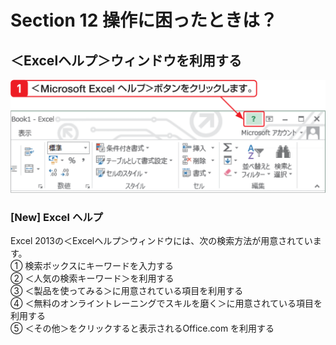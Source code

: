# Section 12 操作に困ったときは？

## ＜Excelヘルプ＞ウィンドウを利用する

![](001.png)

### [New] Excel ヘルプ

Excel 2013の＜Excelヘルプ＞ウィンドウには、次の検索方法が用意されています。  
&#9312; 検索ボックスにキーワードを入力する  
&#9313; ＜人気の検索キーワード＞を利用する  
&#9314; ＜製品を使ってみる＞に用意されている項目を利用する  
&#9315; ＜無料のオンライントレーニングでスキルを磨く＞に用意されている項目を利用する  
&#9316; ＜その他＞をクリックすると表示されるOffice.com を利用する
